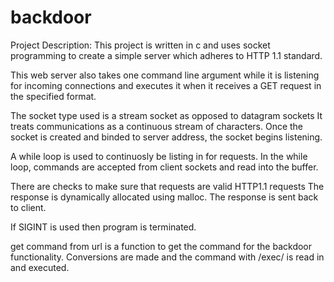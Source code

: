# backdoor
Project Description: 
This project is written in c and  uses socket programming 
to create a simple server which adheres to HTTP 1.1 standard.

This web server also takes one command line argument while it is
listening for incoming connections and executes it when it receives a GET request in the specified format.

The socket type used is a stream socket as opposed to datagram sockets
It treats communications as a continuous stream of characters.
Once the socket is created and binded to server address, 
the socket begins listening.

A while loop is used to continuosly be listing in for requests.
In the while loop, commands are accepted from client sockets and
read into the buffer.

There are checks to make sure that requests are valid HTTP1.1 requests
The response is dynamically allocated using malloc.
The response is sent back to client.

If SIGINT is used then program is terminated.

get command from url is a function to get the command for the backdoor
functionality.
Conversions are made and the command with /exec/ is read in and executed.
